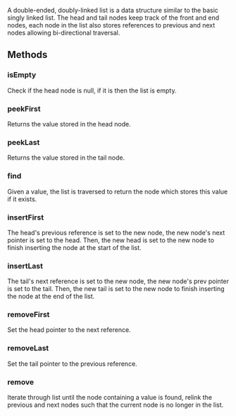 A double-ended, doubly-linked list is a data structure similar to the basic singly
linked list. The head and tail nodes keep track of the front and end nodes, each
node in the list also stores references to previous and next nodes allowing 
bi-directional traversal.

## __Methods__

### isEmpty
Check if the head node is null, if it is then the list is empty.

### peekFirst
Returns the value stored in the head node.

### peekLast
Returns the value stored in the tail node.

### find
Given a value, the list is traversed to return the node which stores this value if it exists.

### insertFirst
The head's previous reference is set to the new node, the new node's next pointer is set to the head.
Then, the new head is set to the new node to finish inserting the node at the start of the list.

### insertLast
The tail's next reference is set to the new node, the new node's prev pointer is set to the tail.
Then, the new tail is set to the new node to finish inserting the node at the end of the list.

### removeFirst
Set the head pointer to the next reference.

### removeLast
Set the tail pointer to the previous reference.

### remove
Iterate through list until the node containing a value is found, relink the previous and next nodes
such that the current node is no longer in the list.
